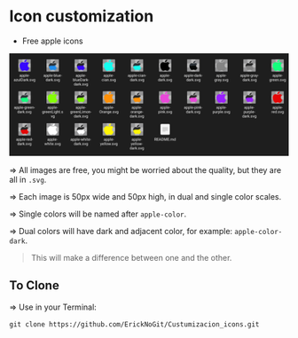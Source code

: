 # Icon customization

- Free apple icons

![Screenshot](screenshot.png)

=> All images are free, you might be worried about the quality, but they are all in `.svg`.

=> Each image is 50px wide and 50px high, in dual and single color scales.

=> Single colors will be named after `apple-color`.

=> Dual colors will have dark and adjacent color, for example: `apple-color-dark`.

> This will make a difference between one and the other.

## To Clone

=> Use in your Terminal:

```
git clone https://github.com/ErickNoGit/Custumizacion_icons.git
```

